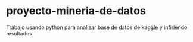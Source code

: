 # proyecto-mineria-de-datos

Trabajo usando python para analizar base de datos de kaggle y infiriendo resultados